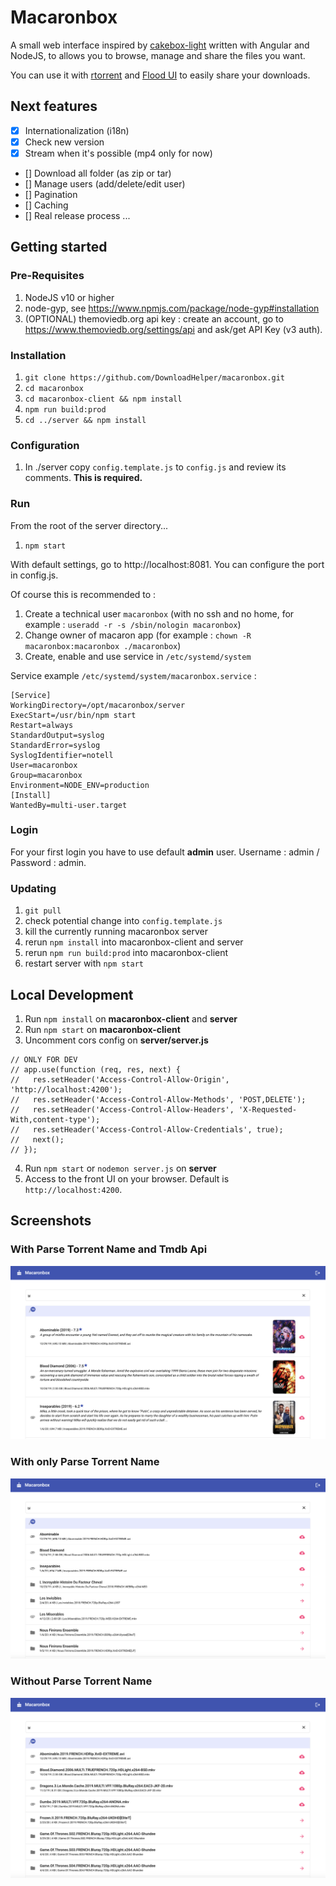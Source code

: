 # Macaronbox
A small web interface inspired by [cakebox-light](https://github.com/cakebox/cakebox) written with Angular and NodeJS, to allows you to browse, manage and share the files you want.

You can use it with [rtorrent](https://github.com/rakshasa/rtorrent) and [Flood UI](https://github.com/Flood-UI/flood) to easily share your downloads.

## Next features
* [X] Internationalization (i18n)
* [X] Check new version
* [X] Stream when it's possible (mp4 only for now)
* [] Download all folder (as zip or tar)
* [] Manage users (add/delete/edit user)
* [] Pagination
* [] Caching
* [] Real release process
...

## Getting started
### Pre-Requisites
1. NodeJS v10 or higher
2. node-gyp, see https://www.npmjs.com/package/node-gyp#installation
3. (OPTIONAL) themoviedb.org api key : create an account, go to https://www.themoviedb.org/settings/api and ask/get API Key (v3 auth).

### Installation
1. `git clone https://github.com/DownloadHelper/macaronbox.git`
2. `cd macaronbox`
3. `cd macaronbox-client && npm install`
4. `npm run build:prod`
5. `cd ../server && npm install`

### Configuration
1. In ./server copy `config.template.js` to `config.js` and review its comments. **This is required.**

### Run
From the root of the server directory...
1. `npm start`

With default settings, go to http://localhost:8081. You can configure the port in config.js.

Of course this is recommended to :
1. Create a technical user `macaronbox` (with no ssh and no home, for example : `useradd -r -s /sbin/nologin macaronbox`)
2. Change owner of macaron app (for example : `chown -R macaronbox:macaronbox ./macaronbox`)
3. Create, enable and use service in `/etc/systemd/system`

Service example `/etc/systemd/system/macaronbox.service` : 
```
[Service]
WorkingDirectory=/opt/macaronbox/server
ExecStart=/usr/bin/npm start
Restart=always
StandardOutput=syslog
StandardError=syslog
SyslogIdentifier=notell
User=macaronbox
Group=macaronbox
Environment=NODE_ENV=production
[Install]
WantedBy=multi-user.target
```

### Login
For your first login you have to use default **admin** user. Username : admin / Password : admin.

### Updating
1. `git pull`
2. check potential change into `config.template.js`
3. kill the currently running macaronbox server
4. rerun `npm install` into macaronbox-client and server
5. rerun `npm run build:prod` into macaronbox-client
6. restart server with `npm start`

## Local Development
1. Run `npm install` on **macaronbox-client** and **server**
2. Run `npm start` on **macaronbox-client**
3. Uncomment cors config on **server/server.js**
```
// ONLY FOR DEV
// app.use(function (req, res, next) {
//   res.setHeader('Access-Control-Allow-Origin', 'http://localhost:4200');
//   res.setHeader('Access-Control-Allow-Methods', 'POST,DELETE');
//   res.setHeader('Access-Control-Allow-Headers', 'X-Requested-With,content-type');
//   res.setHeader('Access-Control-Allow-Credentials', true);
//   next();
// });
```

4. Run `npm start` or `nodemon server.js` on **server**
5. Access to the front UI on your browser. Default is `http://localhost:4200`.

## Screenshots
### With Parse Torrent Name and Tmdb Api
![alt text](screenshots/withPtnAndTmdbApi.png "withPtnAndTmdbApi")

### With only Parse Torrent Name
![alt text](screenshots/withPtn.png "withPtn")

### Without Parse Torrent Name
![alt text](screenshots/withoutPtn.png "withoutPtn")